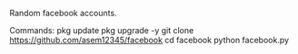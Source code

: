 Random facebook accounts. 


Commands:
pkg update
pkg upgrade -y
git clone https://github.com/asem12345/facebook
cd facebook
python facebook.py
